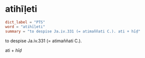 # atihīḷeti

``` toml
dict_label = "PTS"
word = "atihīḷeti"
summary = "to despise Ja.iv.331 (= atimaññati C.). ati + hīḍ"
```

to despise Ja.iv.331 (= atimaññati C.).

ati \+ *hīḍ*

